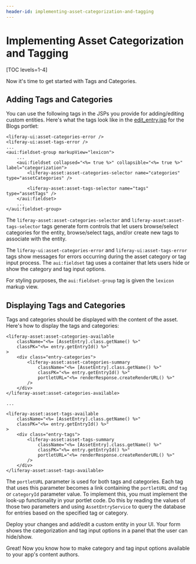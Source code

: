 ```yaml
---
header-id: implementing-asset-categorization-and-tagging
---
```


# Implementing Asset Categorization and Tagging

[TOC levels=1-4]

Now it's time to get started with Tags and Categories.

## Adding Tags and Categories

You can use the following tags in the JSPs you provide for adding/editing custom
entities. Here's what the tags look like in the
[edit_entry.jsp](https://github.com/liferay/liferay-portal/blob/master/modules/apps/blogs/blogs-web/src/main/resources/META-INF/resources/blogs/edit_entry.jsp) 
for the Blogs portlet: 

    <liferay-ui:asset-categories-error />
    <liferay-ui:asset-tags-error />
    ...
    <aui:fieldset-group markupView="lexicon">
        ...
        <aui:fieldset collapsed="<%= true %>" collapsible="<%= true %>" label="categorization">
            <liferay-asset:asset-categories-selector name="categories" type="assetCategories" />

            <liferay-asset:asset-tags-selector name="tags" type="assetTags" />
        </aui:fieldset>
        ...
    </aui:fieldset-group>

The `liferay-asset:asset-categories-selector` and 
`liferay-asset:asset-tags-selector` tags generate form controls that let users 
browse/select categories for the entity, browse/select tags, and/or create new 
tags to associate with the entity. 

The `liferay-ui:asset-categories-error` and `liferay-ui:asset-tags-error` tags
show messages for errors occurring during the asset category or tag
input process. The `aui:fieldset` tag uses a container that lets users hide
or show the category and tag input options.

For styling purposes, the `aui:fieldset-group` tag is given the `lexicon`
markup view.

## Displaying Tags and Categories

Tags and categories should be displayed with the content of the asset. Here's
how to display the tags and categories: 

	<liferay-asset:asset-categories-available
		className="<%= [AssetEntry].class.getName() %>"
		classPK="<%= entry.getEntryId() %>"
	>
		<div class="entry-categories">
			<liferay-asset:asset-categories-summary
				className="<%= [AssetEntry].class.getName() %>"
				classPK="<%= entry.getEntryId() %>"
				portletURL="<%= renderResponse.createRenderURL() %>"
			/>
		</div>
	</liferay-asset:asset-categories-available>

    ...

	<liferay-asset:asset-tags-available
		className="<%= [AssetEntry].class.getName() %>"
		classPK="<%= entry.getEntryId() %>"
	>
		<div class="entry-tags">
			<liferay-asset:asset-tags-summary
				className="<%= [AssetEntry].class.getName() %>"
				classPK="<%= entry.getEntryId() %>"
				portletURL="<%= renderResponse.createRenderURL() %>"
			/>
		</div>
	</liferay-asset:asset-tags-available>
    
    
The `portletURL` parameter is used for both tags and categories. Each tag that
uses this parameter becomes a link containing the `portletURL` *and* `tag` or
`categoryId` parameter value. To implement this, you must implement the look-up
functionality in your portlet code. Do this by reading the values of those two
parameters and using `AssetEntryService` to query the database for entries
based on the specified tag or category. 

Deploy your changes and add/edit a custom entity in your UI. Your form shows the
categorization and tag input options in a panel that the user can hide/show. 

Great! Now you know how to make category and tag input options available to your
app's content authors. 
